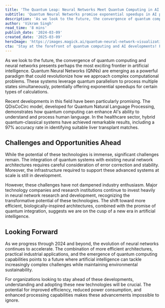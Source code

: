 ```yaml
---
title: 'The Quantum Leap: Neural Networks Meet Quantum Computing in AI''s Next Frontier'
subtitle: 'Quantum Neural Networks promise exponential speedups in AI processing'
description: 'As we look to the future, the convergence of quantum computing and neural networks presents perhaps the most exciting frontier in artificial intelligence. Quantum Neural Networks (QNNs) are emerging as a powerful paradigm that could revolutionize how we approach complex computational problems.'
author: 'Vikram Singh'
read_time: '8 mins'
publish_date: '2024-03-09'
created_date: '2025-03-09'
heroImage: 'https://images.magick.ai/quantum-neural-network-visualization.jpg'
cta: 'Stay at the forefront of quantum computing and AI developments! Follow us on LinkedIn for the latest insights and breakthroughs in this rapidly evolving field.'
---
```


As we look to the future, the convergence of quantum computing and neural networks presents perhaps the most exciting frontier in artificial intelligence. Quantum Neural Networks (QNNs) are emerging as a powerful paradigm that could revolutionize how we approach complex computational problems. These systems leverage quantum parallelism to process multiple states simultaneously, potentially offering exponential speedups for certain types of calculations.

Recent developments in this field have been particularly promising. The QDisCoCirc model, developed for Quantum Natural Language Processing, demonstrates how quantum computing can enhance AI's ability to understand and process human language. In the healthcare sector, hybrid quantum-classical systems have achieved remarkable results, including a 97% accuracy rate in identifying suitable liver transplant matches.

## Challenges and Opportunities Ahead

While the potential of these technologies is immense, significant challenges remain. The integration of quantum systems with existing neural network architectures requires careful consideration of error correction and stability. Moreover, the infrastructure required to support these advanced systems at scale is still in development.

However, these challenges have not dampened industry enthusiasm. Major technology companies and research institutions continue to invest heavily in neural network research and development, recognizing the transformative potential of these technologies. The shift toward more efficient, biologically-inspired architectures, combined with the promise of quantum integration, suggests we are on the cusp of a new era in artificial intelligence.

## Looking Forward

As we progress through 2024 and beyond, the evolution of neural networks continues to accelerate. The combination of more efficient architectures, practical industrial applications, and the emergence of quantum computing capabilities points to a future where artificial intelligence can tackle increasingly complex challenges while maintaining environmental sustainability.

For organizations looking to stay ahead of these developments, understanding and adopting these new technologies will be crucial. The potential for improved efficiency, reduced power consumption, and enhanced processing capabilities makes these advancements impossible to ignore.